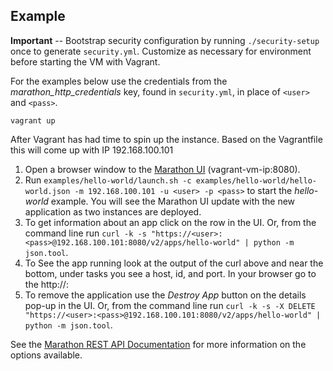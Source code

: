 Example
---

**Important** -- Bootstrap security configuration by running `./security-setup` once to generate `security.yml`. Customize as necessary for environment before starting the VM with Vagrant.

For the examples below use the credentials from the *marathon\_http\_credentials* key, found in `security.yml`, in place of `<user>` and `<pass>`.

`vagrant up`

After Vagrant has had time to spin up the instance. Based on the Vagrantfile this will come up with IP 192.168.100.101

1. Open a browser window to the [Marathon UI](https://192.168.100.101:8080/) (vagrant-vm-ip:8080).
2. Run `examples/hello-world/launch.sh -c examples/hello-world/hello-world.json -m 192.168.100.101 -u <user> -p <pass>` to start the _hello-world_ example. You will see the Marathon UI update with the new application as two instances are deployed.
3. To get information about an app click on the row in the UI. Or, from the command line run `curl -k -s "https://<user>:<pass>@192.168.100.101:8080/v2/apps/hello-world" | python -m json.tool`.
4. To See the app running look at the output of the curl above and near the bottom, under tasks you see a host, id, and port.
In your browser go to the http://<host>:<port>
5. To remove the application use the _Destroy App_ button on the details pop-up in the UI. Or, from the command line run `curl -k -s -X DELETE "https://<user>:<pass>@192.168.100.101:8080/v2/apps/hello-world" | python -m json.tool`.

See the [Marathon REST API Documentation](https://mesosphere.github.io/marathon/docs/rest-api.html) for more information on the options available.
